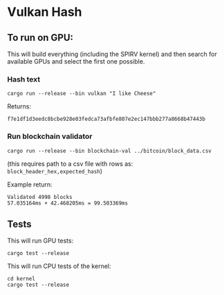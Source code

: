 # Vulkan Hash

## To run on GPU:

This will build everything (including the SPIRV kernel) and then search for available GPUs and select the first one possible.

### Hash text
```
cargo run --release --bin vulkan "I like Cheese"
```
Returns:
```
f7e1df1d3eedc8bcbe928e03fedca73afbfe807e2ec147bbb277a8668b47443b
```

### Run blockchain validator
```
cargo run --release --bin blockchain-val ../bitcoin/block_data.csv
```
(this requires path to a csv file with rows as: `block_header_hex,expected_hash`)

Example return:
```
Validated 4998 blocks
57.035164ms + 42.468205ms = 99.503369ms
```


## Tests
This will run GPU tests:
```
cargo test --release

```             

This will run CPU tests of the kernel:
```
cd kernel
cargo test --release
```

